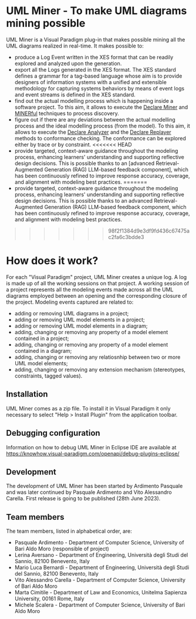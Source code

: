 # UML Miner - To make UML diagrams mining possible

UML Miner is a Visual Paradigm plug-in that makes possible mining all the UML diagrams realized in real-time. 
It makes possible to:
- produce  a Log Event written in the XES format that can be readily explored and analyzed upon the generation.
- export all the Logs generated in the XES format. The XES standard defines a grammar for a tag-based language whose aim is to provide designers of information systems with a unified and extensible methodology for capturing systems behaviors by means of event logs and event streams is defined in the XES standard.
- find out the actual modelling process which is happening inside a software project. To this aim, it allows to execute the [Declare Miner](https://www.sciencedirect.com/science/article/abs/pii/S0306437916306615?via%3Dihub) and [MINERful](https://dl.acm.org/doi/10.1145/2629447) techniques to process discovery.
- figure out if there are any deviations between the actual modelling process and the ideal modelling process (from the model). To this aim, it allows to execute the [Declare Analyzer](https://www.sciencedirect.com/science/article/abs/pii/S0957417416304390?via%3Dihub) and the [Declare Replayer](https://link.springer.com/chapter/10.1007%2F978-3-642-32885-5_6) methods to conformance checking. The conformance can be explored either by trace or by constraint.
<<<<<<< HEAD
- provide targeted, context-aware guidance throughout the modeling process, enhancing learners' understanding and supporting reflective design decisions. This is possible thanks to an [advanced Retrieval-Augmented Generation (RAG) LLM-based feedback component], which has been continuously refined to improve response accuracy, coverage, and alignment with modeling best practices.
=======
- provide targeted, context-aware guidance throughout the modeling process, enhancing learners' understanding and supporting reflective design decisions. This is possible thanks to an advanced Retrieval-Augmented Generation (RAG) LLM-based feedback component, which has been continuously refined to improve response accuracy, coverage, and alignment with modeling best practices.
>>>>>>> 98f2f1384d9e3df9fd436c67475ac2fa6c3bdde3

# How does it work?
For each "Visual Paradigm" project, UML Miner creates a unique log. A log is made up of all the working sessions on that project.
A working session of a project represents all the modeling events made across all the UML diagrams employed between an opening and the corresponding closure of the project.
Modeling events captured are related to:
- adding or removing UML diagrams in a project;
- adding or removing UML model elements in a project;
- adding or removing UML model elements in a diagram;
- adding, changing or removing any property of a model element contained in a project;
- adding, changing or removing any property of a model element contained in a diagram;
- adding, changing or removing any relatiosnhip between two or more UML model elements;
- adding, changing or removing any extension mechanism (stereotypes, constraints, tagged values).

## Installation
UML Miner comes as a zip file. To install it in Visual Paradigm it only necessary to select  "Help > Install Plugin" from the application toolbar. 

## Debugging configuration
Information on how to debug UML Miner in Eclipse IDE are available at https://knowhow.visual-paradigm.com/openapi/debug-plugins-eclipse/

## Development
The development of UML Miner has been started by Ardimento Pasquale and was later continued by Pasquale Ardimento and Vito Alessandro Carella.
First release is going to be published (28th June 2023).

## Team members
The team members, listed in alphabetical order, are:
- Pasquale Ardimento -  Department of Computer Science, University of Bari Aldo Moro (responsible of project)
- Lerina Aversano - Department of Engineering, Università degli Studi del Sannio, 82100 Benevento, Italy
- Mario Luca Bernardi - Department of Engineering, Università degli Studi del Sannio, 82100 Benevento, Italy
- Vito Alessandro Carella - Department of Computer Science, University of Bari Aldo Moro
- Marta Cimitile - Department of Law and Economics, Unitelma Sapienza University, 00161 Rome, Italy
- Michele Scalera - Department of Computer Science, University of Bari Aldo Moro
